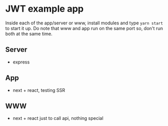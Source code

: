 # JWT example app
Inside each of the app/server or www, install modules and type `yarn start` to start it up. Do note that www and app run on the same port so, don't run both at the same time.

## Server
- express

## App
- next + react, testing SSR

## WWW
- next + react just to call api, nothing special
